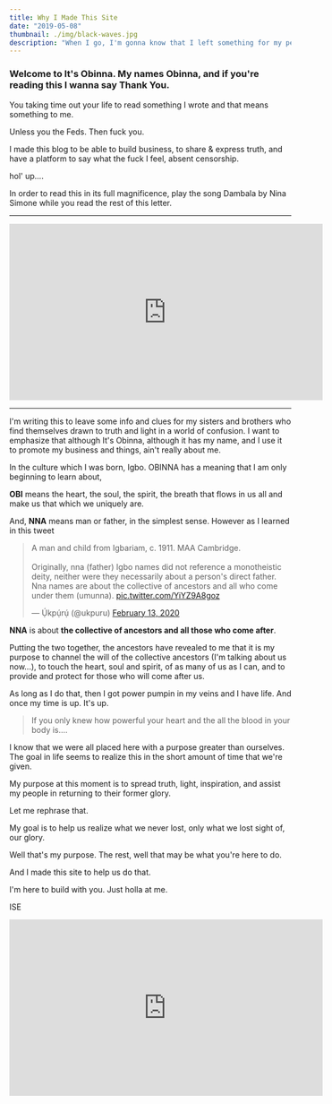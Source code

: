```yaml
---
title: Why I Made This Site
date: "2019-05-08"
thumbnail: ./img/black-waves.jpg
description: "When I go, I'm gonna know that I left something for my people to build on - Nina Simone"
---
```


### Welcome to It's Obinna. My names Obinna, and if you're reading this I wanna say Thank You.

You taking time out your life to read something I wrote and that means something to me.

Unless you the Feds. Then fuck you.

I made this blog to be able to build business, to share & express truth, and have a platform to say what the fuck I feel, absent censorship.

hol' up....

In order to read this in its full magnificence, play the song Dambala by Nina Simone while you read the rest of this letter.

---

<iframe width="560" height="315" src="https://www.youtube.com/embed/4pDwH-S0KoU" frameborder="0" allow="accelerometer; autoplay; encrypted-media; gyroscope; picture-in-picture" allowfullscreen></iframe>

---

I'm writing this to leave some info and clues for my sisters and brothers who find themselves drawn to truth and light
in a world of confusion. I want to emphasize that although It's Obinna, although it has my name, and I use it to promote my business and things, ain't really about me.

In the culture which I was born, Igbo. OBINNA has a meaning that I am only beginning to learn about,

**OBI** means the heart, the soul, the spirit, the breath that flows in us all and make us that which we uniquely are.

And, **NNA** means man or father, in the simplest sense. However as I learned in this tweet

<blockquote class="twitter-tweet"><p lang="en" dir="ltr">A man and child from Igbariam, c. 1911. MAA Cambridge.<br><br>Originally, nna (father) Igbo names did not reference a monotheistic deity, neither were they necessarily about a person&#39;s direct father. Nna names are about the collective of ancestors and all who come under them (umunna). <a href="https://t.co/YiYZ9A8goz">pic.twitter.com/YiYZ9A8goz</a></p>&mdash; Ụ́kpụ́rụ́ (@ukpuru) <a href="https://twitter.com/ukpuru/status/1228051693956485121?ref_src=twsrc%5Etfw">February 13, 2020</a></blockquote> <script async src="https://platform.twitter.com/widgets.js" charset="utf-8"></script>

**NNA** is about **the collective of ancestors and all those who come after**.

Putting the two together, the ancestors have revealed to me that it is my purpose to channel the will of the collective ancestors (I'm talking about us now...), to touch the heart, soul and spirit, of as many of us as I can, and to provide and protect for those who will come after us.

As long as I do that, then I got power pumpin in my veins and I have life. And once my time is up. It's up.

> If you only knew how powerful your heart and the all the blood in your body is....

I know that we were all placed here with a purpose greater than ourselves. The goal in life seems to realize this in the short amount of time that we're given.

My purpose at this moment is to spread truth, light, inspiration, and assist my people in returning to their former glory.

Let me rephrase that.

My goal is to help us realize what we never lost, only what we lost sight of, our glory.

Well that's my purpose. The rest, well that may be what you're here to do.

And I made this site to help us do that.

I'm here to build with you. Just holla at me.

ISE

<iframe width="560" height="315" src="https://www.youtube.com/embed/4pDwH-S0KoU" frameborder="0" allow="accelerometer; autoplay; encrypted-media; gyroscope; picture-in-picture" allowfullscreen></iframe>

<!-- <div class="kg-card kg-image-card kg-width-wide">

![Darkness](./BLACK_II_desktop-1.jpg)

</div>

<div class="kg-card kg-image-card kg-width-full">

![Darkness](./BLACK_IX_desktop-1.jpg)

</div>

<div class="kg-card kg-image-card kg-width-wide">

![Darkness](./BLACK_I_desktop-1.jpg)

</div> -->
